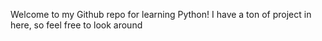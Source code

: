 Welcome to my Github repo for learning Python! 
I have a ton of project in here, so feel free to look around
